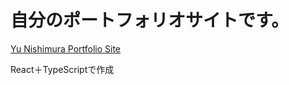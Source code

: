 # 自分のポートフォリオサイトです。
[Yu Nishimura Portfolio Site](https://ulysses0604.github.io/)

React＋TypeScriptで作成